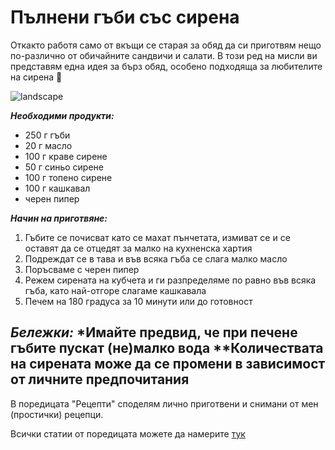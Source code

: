 # Пълнени гъби със сирена

Откакто работя само от вкъщи се старая за обяд да си приготвям нещо по-различно от обичайните сандвичи и салати. В този ред на мисли ви представям една идея за бърз обяд, особено подходяща за любителите на сирена 🧀

![landscape](https://res.cloudinary.com/dyhmxus4n/image/upload/v1736750076/2/6-1_xjnfqr.jpg)

***Необходими продукти:***
- 250 г гъби
- 20 г масло
- 100 г краве сирене
- 50 г синьо сирене
- 100 г топено сирене
- 100 г кашкавал
- черен пипер

***Начин на приготвяне:***
1. Гъбите се почисват като се махат пънчетата, измиват се и се оставят да се отцедят за малко на кухненска хартия
2. Подреждат се в тава и във всяка гъба се слага малко масло
3. Поръсваме с черен пипер
4. Режем сирената на кубчета и ги разпределяме по равно във всяка гъба, като най-отгоре слагаме кашкавала
5. Печем на 180 градуса за 10 минути или до готовност

***Бележки:***
*Имайте предвид, че при печене гъбите пускат (не)малко вода
**Количествата на сирената може да се промени в зависимост от личните предпочитания
-----

В поредицата "Рецепти" споделям лично приготвени и снимани от мен (простички) рецепци.

Всички статии от поредицата можете да намерите [тук](/recipies)